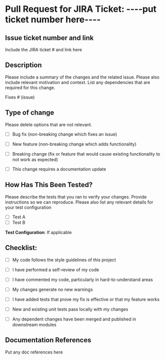 
# Pull Request for JIRA Ticket: ----**put ticket number here**----    

## Issue ticket number and link  
Include the JIRA ticket # and link here  

## Description

Please include a summary of the changes and the related issue. Please also include relevant motivation and context. List any dependencies that are required for this change.

Fixes # (issue)  

## Type of change

Please delete options that are not relevant.

- [ ] Bug fix (non-breaking change which fixes an issue)
- [ ] New feature (non-breaking change which adds functionality)
- [ ] Breaking change (fix or feature that would cause existing functionality to not work as expected)
- [ ] This change requires a documentation update    





## How Has This Been Tested?

Please describe the tests that you ran to verify your changes. Provide instructions so we can reproduce. Please also list any relevant details for your test configuration

- [ ] Test A
- [ ] Test B  

**Test Configuration**:
If applicable

## Checklist:

- [ ] My code follows the style guidelines of this project
- [ ] I have performed a self-review of my code
- [ ] I have commented my code, particularly in hard-to-understand areas
- [ ] My changes generate no new warnings
- [ ] I have added tests that prove my fix is effective or that my feature works
- [ ] New and existing unit tests pass locally with my changes
- [ ] Any dependent changes have been merged and published in downstream modules   


## Documentation References  

Put any doc references here